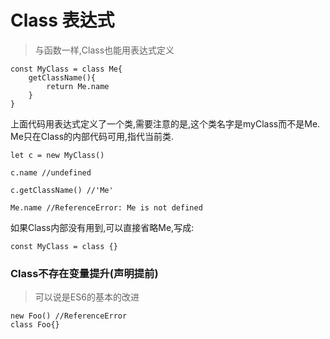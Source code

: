 # Class 表达式

>与函数一样,Class也能用表达式定义

```
const MyClass = class Me{
    getClassName(){
        return Me.name
    }
}
```
上面代码用表达式定义了一个类,需要注意的是,这个类名字是myClass而不是Me.
Me只在Class的内部代码可用,指代当前类.
```
let c = new MyClass()

c.name //undefined

c.getClassName() //'Me'

Me.name //ReferenceError: Me is not defined
```
如果Class内部没有用到,可以直接省略Me,写成:
```
const MyClass = class {}
```

### Class不存在变量提升(声明提前)
> 可以说是ES6的基本的改进
```
new Foo() //ReferenceError
class Foo{}
```

